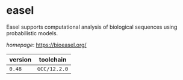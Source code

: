 # easel

Easel supports computational analysis of biological sequences using probabilistic models.

*homepage*: <https://bioeasel.org/>

version | toolchain
--------|----------
``0.48`` | ``GCC/12.2.0``
